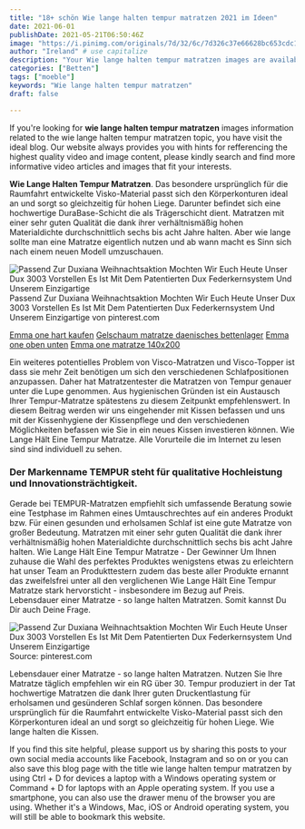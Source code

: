 ```yaml
---
title: "18+ schön Wie lange halten tempur matratzen 2021 im Ideen"
date: 2021-06-01
publishDate: 2021-05-21T06:50:46Z
image: "https://i.pinimg.com/originals/7d/32/6c/7d326c37e66628bc653cdc1101c3ecd0.jpg"
author: "Ireland" # use capitalize
description: "Your Wie lange halten tempur matratzen images are available. Wie lange halten tempur matratzen are a topic that is being searched for and liked by netizens today. You can Find and Download the Wie lange halten tempur matratzen files here. Get all royalty-free images."
categories: ["Betten"]
tags: ["moeble"]
keywords: "Wie lange halten tempur matratzen"
draft: false

---
```


If you're looking for **wie lange halten tempur matratzen** images information related to the wie lange halten tempur matratzen topic, you have visit the ideal  blog. Our website always  provides you with  hints  for refferencing  the highest  quality video and image  content, please kindly search and find more informative video articles and images that fit your interests.

**Wie Lange Halten Tempur Matratzen**. Das besondere ursprünglich für die Raumfahrt entwickelte Visko-Material passt sich den Körperkonturen ideal an und sorgt so gleichzeitig für hohen Liege. Darunter befindet sich eine hochwertige DuraBase-Schicht die als Trägerschicht dient. Matratzen mit einer sehr guten Qualität die dank ihrer verhältnismäßig hohen Materialdichte durchschnittlich sechs bis acht Jahre halten. Aber wie lange sollte man eine Matratze eigentlich nutzen und ab wann macht es Sinn sich nach einem neuen Modell umzuschauen.

![Passend Zur Duxiana Weihnachtsaktion Mochten Wir Euch Heute Unser Dux 3003 Vorstellen Es Ist Mit Dem Patentierten Dux Federkernsystem Und Unserem Einzigartige](https://i.pinimg.com/originals/7d/32/6c/7d326c37e66628bc653cdc1101c3ecd0.jpg "Passend Zur Duxiana Weihnachtsaktion Mochten Wir Euch Heute Unser Dux 3003 Vorstellen Es Ist Mit Dem Patentierten Dux Federkernsystem Und Unserem Einzigartige")
Passend Zur Duxiana Weihnachtsaktion Mochten Wir Euch Heute Unser Dux 3003 Vorstellen Es Ist Mit Dem Patentierten Dux Federkernsystem Und Unserem Einzigartige von pinterest.com

[Emma one hart kaufen](/emma-one-hart-kaufen/)
[Gelschaum matratze daenisches bettenlager](/gelschaum-matratze-daenisches-bettenlager/)
[Emma one oben unten](/emma-one-oben-unten/)
[Emma one matratze 140x200](/emma-one-matratze-140x200/)

Ein weiteres potentielles Problem von Visco-Matratzen und Visco-Topper ist dass sie mehr Zeit benötigen um sich den verschiedenen Schlafpositionen anzupassen. Daher hat Matratzentester die Matratzen von Tempur genauer unter die Lupe genommen. Aus hygienischen Gründen ist ein Austausch Ihrer Tempur-Matratze spätestens zu diesem Zeitpunkt empfehlenswert. In diesem Beitrag werden wir uns eingehender mit Kissen befassen und uns mit der Kissenhygiene der Kissenpflege und den verschiedenen Möglichkeiten befassen wie Sie in ein neues Kissen investieren können. Wie Lange Hält Eine Tempur Matratze. Alle Vorurteile die im Internet zu lesen sind sind individuell zu sehen.

### Der Markenname TEMPUR steht für qualitative Hochleistung und Innovationsträchtigkeit.

Gerade bei TEMPUR-Matratzen empfiehlt sich umfassende Beratung sowie eine Testphase im Rahmen eines Umtauschrechtes auf ein anderes Produkt bzw. Für einen gesunden und erholsamen Schlaf ist eine gute Matratze von großer Bedeutung. Matratzen mit einer sehr guten Qualität die dank ihrer verhältnismäßig hohen Materialdichte durchschnittlich sechs bis acht Jahre halten. Wie Lange Hält Eine Tempur Matratze - Der Gewinner Um Ihnen zuhause die Wahl des perfektes Produktes wenigstens etwas zu erleichtern hat unser Team an Produkttestern zudem das beste aller Produkte ernannt das zweifelsfrei unter all den verglichenen Wie Lange Hält Eine Tempur Matratze stark hervorsticht - insbesondere im Bezug auf Preis. Lebensdauer einer Matratze - so lange halten Matratzen. Somit kannst Du Dir auch Deine Frage.


![Passend Zur Duxiana Weihnachtsaktion Mochten Wir Euch Heute Unser Dux 3003 Vorstellen Es Ist Mit Dem Patentierten Dux Federkernsystem Und Unserem Einzigartige](https://i.pinimg.com/originals/7d/32/6c/7d326c37e66628bc653cdc1101c3ecd0.jpg "Passend Zur Duxiana Weihnachtsaktion Mochten Wir Euch Heute Unser Dux 3003 Vorstellen Es Ist Mit Dem Patentierten Dux Federkernsystem Und Unserem Einzigartige")
Source: pinterest.com

Lebensdauer einer Matratze - so lange halten Matratzen. Nutzen Sie Ihre Matratze täglich empfehlen wir ein RG über 30. Tempur produziert in der Tat hochwertige Matratzen die dank Ihrer guten Druckentlastung für erholsamen und gesünderen Schlaf sorgen können. Das besondere ursprünglich für die Raumfahrt entwickelte Visko-Material passt sich den Körperkonturen ideal an und sorgt so gleichzeitig für hohen Liege. Wie lange halten die Kissen.

If you find this site helpful, please support us by sharing this posts to your own social media accounts like Facebook, Instagram and so on or you can also save this blog page with the title wie lange halten tempur matratzen by using Ctrl + D for devices a laptop with a Windows operating system or Command + D for laptops with an Apple operating system. If you use a smartphone, you can also use the drawer menu of the browser you are using. Whether it's a Windows, Mac, iOS or Android operating system, you will still be able to bookmark this website.
